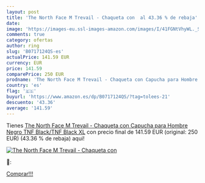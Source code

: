 ```yaml
---
layout: post
title: 'The North Face M Trevail - Chaqueta con  al 43.36 % de rebaja'
date: 
image: 'https://images-eu.ssl-images-amazon.com/images/I/41FGNtVhyWL._SL200_.jpg'
comments: true
category: ofertas
author: ring
slug: 'B0717124QS-es'
actualPrice: 141.59 EUR
currency: EUR
price: 141.59
comparePrice: 250 EUR
prodname: 'The North Face M Trevail - Chaqueta con Capucha para Hombre  Negro  TNF Black/TNF Black   XL'
country: 'es'
flag: '🇪🇸'
buyurl: 'https://www.amazon.es/dp/B0717124QS/?tag=tolees-21'
descuento: '43.36'
average: '141.59'
---
```


Tienes [The North Face M Trevail - Chaqueta con Capucha para Hombre  Negro  TNF Black/TNF Black   XL](https://www.amazon.es/dp/B0717124QS/?tag=tolees-21) con precio final de  141.59 EUR (original: 250 EUR) (43.36 %  de rebaja) aqui!

[![The North Face M Trevail - Chaqueta con ](https://images-eu.ssl-images-amazon.com/images/I/41FGNtVhyWL._SL200_.jpg)](https://www.amazon.es/dp/B0717124QS/?tag=tolees-21)

🔎:


[Comprar!!!](https://www.amazon.es/dp/B0717124QS/?tag=tolees-21)
